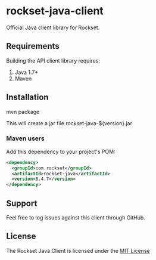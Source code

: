# rockset-java-client

Official Java client library for Rockset.

## Requirements

Building the API client library requires:
1. Java 1.7+
2. Maven

## Installation

mvn package

This will create a jar file rockset-java-${version}.jar

### Maven users

Add this dependency to your project's POM:

```xml
<dependency>
  <groupId>com.rockset</groupId>
  <artifactId>rockset-java</artifactId>
  <version>0.4.7</version>
</dependency>
```

## Support

Feel free to log issues against this client through GitHub.

## License

The Rockset Java Client is licensed under the [MIT License](https://github.com/rockset/rockset-java-client/blob/master/LICENSE)
